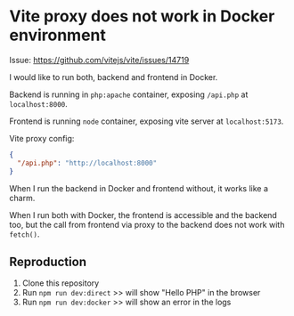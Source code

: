 # Vite proxy does not work in Docker environment

Issue: https://github.com/vitejs/vite/issues/14719

I would like to run both, backend and frontend in Docker.

Backend is running in `php:apache` container, exposing `/api.php` at `localhost:8000`.

Frontend is running `node` container, exposing vite server at `localhost:5173`.

Vite proxy config:

```json
{
  "/api.php": "http://localhost:8000"
}
```

When I run the backend in Docker and frontend without, it works like a charm.

When I run both with Docker, the frontend is accessible and the backend too, but the call from frontend via proxy to the backend does not work with `fetch()`.

## Reproduction

1. Clone this repository
2. Run `npm run dev:direct` >> will show "Hello PHP" in the browser
3. Run `npm run dev:docker` >> will show an error in the logs